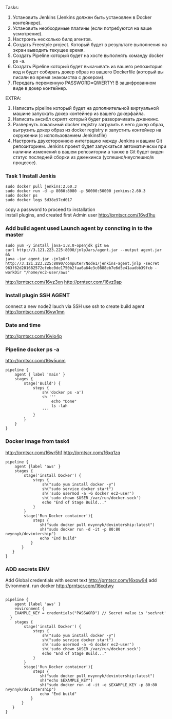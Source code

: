 Tasks:
1. Установить Jenkins (Jenkins должен быть установлен  в Docker контейнере).
2. Установить необходимые плагины (если потребуются на ваше усмотрение).
3. Настроить несколько билд агентов.
4. Создать Freestyle project. Который будет в результате выполнения на экран выводить текущее время.
5. Создать Pipeline который будет на хосте выполнять команду docker ps -a.
6. Создать Pipeline который будет выкачивать из вашего репозитория код и будет собирать докер образ из вашего Dockerfile (который вы писали во время знакомства с докером).
7. Передать переменную PASSWORD=QWERTY! В зашифрованном виде в докер контейнер.
 
EXTRA:
1. Написать pipeline который будет на дополнительной виртуальной машине запускать докер контейнер из вашего докерфайла.
2. Написать ансибл скрипт который будет разворачивать дженкинс.
3. Развернуть локальный docker registry загрузить в него докер образ, выгрузить докер образ из docker registry и запустить контейнер на окружении (с использованием Jenkinsfile)
4. Настроить двухстороннюю интеграцию между Jenkins и вашим Git репозиторием. Jenkins проект будет запускаться автоматически при наличии изменений в вашем репозитории а также в Git будет виден статус последней сборки из дженкинса (успешно/неуспешно/в процессе).


### Task 1 Install Jenkis
```
sudo docker pull jenkins:2.60.3
sudo docker run -d -p 8080:8080 -p 50000:50000 jenkins:2.60.3
sudo docker ps 
sudo docker logs 5d38e97cd017  
```
copy a password to proceed to installation                                                     
install plugins, and created first Admin user
http://prntscr.com/16vd1hu

### Add build agent used Launch agent by conncting in to the master 
```
sudo yum -y install java-1.8.0-openjdk git &&
curl http://3.121.223.225:8090/jnlpJars/agent.jar --output agent.jar &&    
java -jar agent.jar -jnlpUrl http://3.121.223.225:8090/computer/Node1/jenkins-agent.jnlp -secret 963f62d201682572efebc0de1750b2faa6a64e3c0888eb7e6d5e41aadbb39fcb -workDir "/home/ec2-user/aws"
```
http://prntscr.com/16vz3xn
http://prntscr.com/16vz9ap

### Install plugin SSH AGENT
connect a new node2 lauch via SSH
use ssh to create build agent 
http://prntscr.com/16vw1mn


### Date and time

http://prntscr.com/16vio4p

### Pipeline docker ps -a 
http://prntscr.com/16w5unm
```
pipeline {
    agent { label 'main' }
    stages {
        stage('Build') {
            steps {
                sh('docker ps -a')
                sh '''
                    echo "Done"
                    ls -lah
                '''
            }
        }
    }
}
```
### Docker image from task4 
http://prntscr.com/16wr5h1
http://prntscr.com/16xq1zq
```
pipeline {
    agent {label 'aws' }
    stages {
        stage('install Docker') {
            steps {
                sh("sudo yum install docker -y")
                sh("sudo service docker start")
                sh('sudo usermod -a -G docker ec2-user')
                sh('sudo chown $USER /var/run/docker.sock')
                echo "End of Stage Build..."
            }
        }
        stage('Run Docker container'){
            steps {
               sh("sudo docker pull nvynnyk/devintership:latest")
               sh("sudo docker run -d -it -p 80:80 nvynnyk/devintership")
               echo "End build"
           }
       }
   }
}
```
### ADD secrets ENV 
Add Global credentials with secret text
http://prntscr.com/16xow94
add Evironment.
run docker
http://prntscr.com/16xqfwy
```docker run -d -it -e $EXAMPLE_KEY
```
```
pipeline {
    agent {label 'aws' }
    environment {
    EXAMPLE_KEY = credentials("PASSWORD") // Secret value is 'sec%ret'
  }
    stages {
        stage('install Docker') {
            steps {
                sh("sudo yum install docker -y")
                sh("sudo service docker start")
                sh('sudo usermod -a -G docker ec2-user')
                sh('sudo chown $USER /var/run/docker.sock')
                echo "End of Stage Build..."
            }
        }
        stage('Run Docker container'){
            steps {
               sh("sudo docker pull nvynnyk/devintership:latest")
               sh("echo $EXAMPLE_KEY")
               sh("sudo docker run -d -it -e $EXAMPLE_KEY -p 80:80 nvynnyk/devintership")
               echo "End build"
           }
       }
   }
}
```
